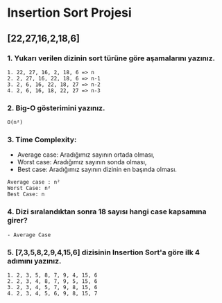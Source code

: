 # Insertion Sort Projesi
## [22,27,16,2,18,6] 
### 1. Yukarı verilen dizinin sort türüne göre aşamalarını yazınız.
```
1. 22, 27, 16, 2, 18, 6 => n
2. 2, 27, 16, 22, 18, 6 => n-1
3. 2, 6, 16, 22, 18, 27 => n-2
4. 2, 6, 16, 18, 22, 27 => n-3
```
### 2. Big-O gösterimini yazınız.
```
O(n²)
```
### 3. Time Complexity: 
- Average case: Aradığımız sayının ortada olması,
- Worst case: Aradığımız sayının sonda olması, 
- Best case: Aradığımız sayının dizinin en başında olması.
```
Average case : n²
Worst Case: n²
Best Case: n
```
### 4. Dizi sıralandıktan sonra 18 sayısı hangi case kapsamına girer?
```
- Average Case
```
### 5. [7,3,5,8,2,9,4,15,6] dizisinin Insertion Sort'a göre ilk 4 adımını yazınız.
```
1. 2, 3, 5, 8, 7, 9, 4, 15, 6
2. 2, 3, 4, 8, 7, 9, 5, 15, 6
3. 2, 3, 4, 5, 7, 9, 8, 15, 6
4. 2, 3, 4, 5, 6, 9, 8, 15, 7
```